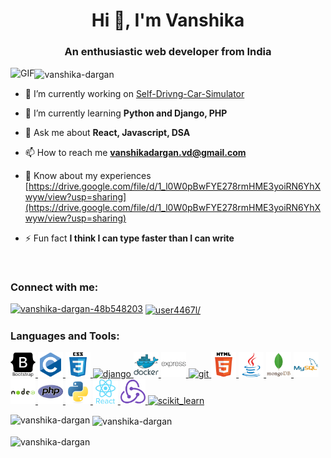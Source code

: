 <h1 align="center">Hi 👋, I'm Vanshika</h1>
<h3 align="center">An enthusiastic web developer from India</h3>


  <img align="left" src="https://media.giphy.com/media/av6FFEodfp1ExFNW9k/giphy.gif" alt="GIF">

<p > <img align="center" src="https://komarev.com/ghpvc/?username=vanshika-dargan&label=Profile%20views&color=0e75b6&style=flat" alt="vanshika-dargan" /> </p>

- 🔭 I’m currently working on [Self-Drivng-Car-Simulator](https://github.com/Vanshika-Dargan/Self-Driving-Car-Simulator)

- 🌱 I’m currently learning **Python and Django, PHP**

- 💬 Ask me about **React, Javascript, DSA**

- 📫 How to reach me **vanshikadargan.vd@gmail.com**

- 📄 Know about my experiences [https://drive.google.com/file/d/1_l0W0pBwFYE278rmHME3yoiRN6YhXwyw/view?usp=sharing](https://drive.google.com/file/d/1_l0W0pBwFYE278rmHME3yoiRN6YhXwyw/view?usp=sharing)

- ⚡ Fun fact **I think I can type faster than I can write**

<br>
  <h3 align="left">Connect with me:</h3>
<p align="left">
<a href="https://linkedin.com/in/vanshika-dargan-48b548203" target="blank"><img  src="https://raw.githubusercontent.com/rahuldkjain/github-profile-readme-generator/master/src/images/icons/Social/linked-in-alt.svg" alt="vanshika-dargan-48b548203" height="30" width="40" /></a>
<a href="https://www.leetcode.com/user4467l/" target="blank"><img align="center" src="https://raw.githubusercontent.com/rahuldkjain/github-profile-readme-generator/master/src/images/icons/Social/leet-code.svg" alt="user4467l/" height="30" width="40" /></a>
</p>




<h3 align="left">Languages and Tools:</h3>
<p align="left"> <a href="https://getbootstrap.com" target="_blank" rel="noreferrer"> <img src="https://raw.githubusercontent.com/devicons/devicon/master/icons/bootstrap/bootstrap-plain-wordmark.svg" alt="bootstrap" width="40" height="40"/> </a> <a href="https://www.cprogramming.com/" target="_blank" rel="noreferrer"> <img src="https://raw.githubusercontent.com/devicons/devicon/master/icons/c/c-original.svg" alt="c" width="40" height="40"/> </a> <a href="https://www.w3schools.com/css/" target="_blank" rel="noreferrer"> <img src="https://raw.githubusercontent.com/devicons/devicon/master/icons/css3/css3-original-wordmark.svg" alt="css3" width="40" height="40"/> </a> <a href="https://www.djangoproject.com/" target="_blank" rel="noreferrer"> <img src="https://cdn.worldvectorlogo.com/logos/django.svg" alt="django" width="40" height="40"/> </a> <a href="https://www.docker.com/" target="_blank" rel="noreferrer"> <img src="https://raw.githubusercontent.com/devicons/devicon/master/icons/docker/docker-original-wordmark.svg" alt="docker" width="40" height="40"/> </a> <a href="https://expressjs.com" target="_blank" rel="noreferrer"> <img src="https://raw.githubusercontent.com/devicons/devicon/master/icons/express/express-original-wordmark.svg" alt="express" width="40" height="40"/> </a> <a href="https://git-scm.com/" target="_blank" rel="noreferrer"> <img src="https://www.vectorlogo.zone/logos/git-scm/git-scm-icon.svg" alt="git" width="40" height="40"/> </a> <a href="https://www.w3.org/html/" target="_blank" rel="noreferrer"> <img src="https://raw.githubusercontent.com/devicons/devicon/master/icons/html5/html5-original-wordmark.svg" alt="html5" width="40" height="40"/> </a> <a href="https://www.java.com" target="_blank" rel="noreferrer"> <img src="https://raw.githubusercontent.com/devicons/devicon/master/icons/java/java-original.svg" alt="java" width="40" height="40"/> </a> <a href="https://www.mongodb.com/" target="_blank" rel="noreferrer"> <img src="https://raw.githubusercontent.com/devicons/devicon/master/icons/mongodb/mongodb-original-wordmark.svg" alt="mongodb" width="40" height="40"/> </a> <a href="https://www.mysql.com/" target="_blank" rel="noreferrer"> <img src="https://raw.githubusercontent.com/devicons/devicon/master/icons/mysql/mysql-original-wordmark.svg" alt="mysql" width="40" height="40"/> </a> <a href="https://nodejs.org" target="_blank" rel="noreferrer"> <img src="https://raw.githubusercontent.com/devicons/devicon/master/icons/nodejs/nodejs-original-wordmark.svg" alt="nodejs" width="40" height="40"/> </a> <a href="https://www.php.net" target="_blank" rel="noreferrer"> <img src="https://raw.githubusercontent.com/devicons/devicon/master/icons/php/php-original.svg" alt="php" width="40" height="40"/> </a><a href="https://www.python.org" target="_blank" rel="noreferrer"> <img src="https://raw.githubusercontent.com/devicons/devicon/master/icons/python/python-original.svg" alt="python" width="40" height="40"/> </a> <a href="https://reactjs.org/" target="_blank" rel="noreferrer"> <img src="https://raw.githubusercontent.com/devicons/devicon/master/icons/react/react-original-wordmark.svg" alt="react" width="40" height="40"/> </a> <a href="https://redux.js.org" target="_blank" rel="noreferrer"> <img src="https://raw.githubusercontent.com/devicons/devicon/master/icons/redux/redux-original.svg" alt="redux" width="40" height="40"/> </a> <a href="https://scikit-learn.org/" target="_blank" rel="noreferrer"> <img src="https://upload.wikimedia.org/wikipedia/commons/0/05/Scikit_learn_logo_small.svg" alt="scikit_learn" width="40" height="40"/> </a> </p>

<p><img align="left" src="https://github-readme-stats.vercel.app/api/top-langs?username=vanshika-dargan&show_icons=true&locale=en&layout=compact" alt="vanshika-dargan" /></p>

<p>&nbsp;<img align="center" src="https://github-readme-stats.vercel.app/api?username=vanshika-dargan&show_icons=true&locale=en" alt="vanshika-dargan" /></p>

<p><img align="center" src="https://github-readme-streak-stats.herokuapp.com/?user=vanshika-dargan&" alt="vanshika-dargan" /></p>
